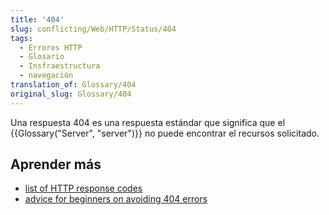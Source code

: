 ```yaml
---
title: '404'
slug: conflicting/Web/HTTP/Status/404
tags:
  - Errores HTTP
  - Glosario
  - Insfraestructura
  - navegación
translation_of: Glossary/404
original_slug: Glossary/404
---
```


Una respuesta 404 es una respuesta estándar que significa que el {{Glossary("Server", "server")}} no puede encontrar el recursos solicitado.

## Aprender más

- [list of HTTP response codes](/es/docs/Web/HTTP/Response_codes)
- [advice for beginners on avoiding 404 errors](/en-US/Learn/Checking_that_your_web_site_is_working_properly)
